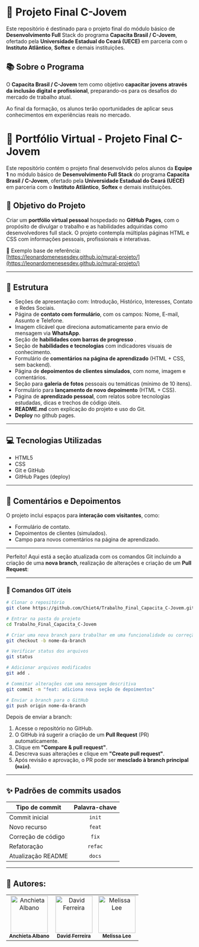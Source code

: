 # 🚀 Projeto Final C-Jovem

Este repositório é destinado para o projeto final do módulo básico de **Desenvolvimento Full** Stack do programa **Capacita Brasil / C-Jovem**, ofertado pela **Universidade Estadual do Ceará (UECE)** em parceria com o **Instituto Atlântico**, **Softex** e demais instituições.

## 📚 Sobre o Programa

O **Capacita Brasil / C-Jovem** tem como objetivo **capacitar jovens através da inclusão digital e profissional**, preparando-os para os desafios do mercado de trabalho atual.

Ao final da formação, os alunos terão oportunidades de aplicar seus conhecimentos em experiências reais no mercado.

# 🚀 Portfólio Virtual - Projeto Final C-Jovem

Este repositório contém o projeto final desenvolvido pelos alunos da **Equipe 1** no módulo básico de **Desenvolvimento Full Stack** do programa **Capacita Brasil / C-Jovem**, ofertado pela **Universidade Estadual do Ceará (UECE)** em parceria com o **Instituto Atlântico**, **Softex** e demais instituições.

## 📌 Objetivo do Projeto

Criar um **portfólio virtual pessoal** hospedado no **GitHub Pages**, com o propósito de divulgar o trabalho e as habilidades adquiridas como desenvolvedores full stack. O projeto contempla múltiplas páginas HTML e CSS com informações pessoais, profissionais e interativas.

🔗 Exemplo base de referência: [https://leonardomenesesdev.github.io/mural-projeto/](https://leonardomenesesdev.github.io/mural-projeto/)

---

## 🧩 Estrutura 

  - Seções de apresentação com: Introdução, Histórico, Interesses, Contato e Redes Sociais.
  - Página de **contato com formulário**, com os campos: Nome, E-mail, Assunto e Telefone.
  - Imagem clicável que direciona automaticamente para envio de mensagem via **WhatsApp**.
  - Seção de **habilidades com barras de progresso** .
  - Seção de **habilidades e tecnologias** com indicadores visuais de conhecimento.
  - Formulário de **comentários na página de aprendizado** (HTML + CSS, sem backend).
  - Página de **depoimentos de clientes simulados**, com nome, imagem e comentários.
  - Seção para **galeria de fotos** pessoais ou temáticas (mínimo de 10 itens).
  - Formulário para **lançamento de novo depoimento** (HTML + CSS).
  - Página de **aprendizado pessoal**, com relatos sobre tecnologias estudadas, dicas e trechos de código úteis.
  - **README.md** com explicação do projeto e uso do Git.
  - **Deploy** no github pages.

---

## 💻 Tecnologias Utilizadas

- HTML5
- CSS
- Git e GitHub
- GitHub Pages (deploy)

---

## 💬 Comentários e Depoimentos

O projeto inclui espaços para **interação com visitantes**, como:

- Formulário de contato.
- Depoimentos de clientes (simulados).
- Campo para novos comentários na página de aprendizado.

---

Perfeito! Aqui está a seção atualizada com os comandos Git incluindo a criação de uma **nova branch**, realização de alterações e criação de um **Pull Request**:

---

### 🧭 Comandos GIT úteis

```bash
# Clonar o repositório
git clone https://github.com/Chiet4/Trabalho_Final_Capacita_C-Jovem.git

# Entrar na pasta do projeto
cd Trabalho_Final_Capacita_C-Jovem

# Criar uma nova branch para trabalhar em uma funcionalidade ou correção
git checkout -b nome-da-branch

# Verificar status dos arquivos
git status

# Adicionar arquivos modificados
git add .

# Commitar alterações com uma mensagem descritiva
git commit -m "feat: adiciona nova seção de depoimentos"

# Enviar a branch para o GitHub
git push origin nome-da-branch
```

Depois de enviar a branch:

1. Acesse o repositório no GitHub.
2. O GitHub irá sugerir a criação de um **Pull Request** (PR) automaticamente.
3. Clique em **"Compare & pull request"**.
4. Descreva suas alterações e clique em **"Create pull request"**.
5. Após revisão e aprovação, o PR pode ser **mesclado à branch principal (`main`)**.

---

## ✨ Padrões de commits usados

| Tipo de commit     | Palavra-chave |
| ------------------ | :-----------: |
| Commit inicial     |    `init`     |
| Novo recurso       |    `feat`     |
| Correção de código |     `fix`     |
| Refatoração        |    `refac`    |
| Atualização README |    `docs`     |

---

</div>
<h2>🔷 Autores:</h2>
<div>
  <table>
    <tr>
      <td align="center">
        <a href="https://github.com/Chiet4" >
          <img src="https://avatars.githubusercontent.com/u/111232477?v=4" alt="Anchieta Albano"
            width="100px" >
          <br>
          <sub><b>Anchieta Albano</b></sub>
        </a>
      </td>
      <td align="center">
        <a href="https://github.com/davidwferreira">
          <img src="https://avatars.githubusercontent.com/u/203657092?v=4" alt="David Ferreira"
            width="100px" />
          <br />
          <sub><b>David Ferreira</b></sub>
        </a>
      </td>
      <td align="center">
          <a href="https://github.com/meliszalee">
            <img src="https://avatars.githubusercontent.com/u/167802044?v=4" alt="Melissa Lee"
             width="100px" />
            <br />
            <sub><b>Melissa Lee</b></sub>
          </a>
      </td>
    </tr>
  </table>
</div>
